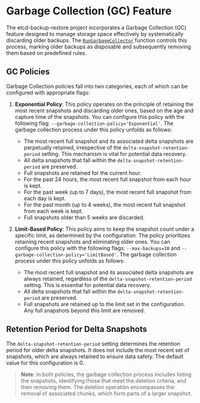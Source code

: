 # Garbage Collection (GC) Feature

The etcd-backup-restore project incorporates a Garbage Collection (GC) feature designed to manage storage space effectively by systematically discarding older backups. The [`RunGarbageCollector`](../../pkg/snapshot/snapshotter/garbagecollector.go) function controls this process, marking older backups as disposable and subsequently removing them based on predefined rules.

## GC Policies

Garbage Collection policies fall into two categories, each of which can be configured with appropriate flags:

1. **Exponential Policy**: This policy operates on the principle of retaining the most recent snapshots and discarding older ones, based on the age and capture time of the snapshots. You can configure this policy with the following flag: `--garbage-collection-policy='Exponential'`. The garbage collection process under this policy unfolds as follows:

   - The most recent full snapshot and its associated delta snapshots are perpetually retained, irrespective of the `delta-snapshot-retention-period` setting. This mechanism is vital for potential data recovery.
   - All delta snapshots that fall within the `delta-snapshot-retention-period` are preserved.
   - Full snapshots are retained for the current hour.
   - For the past 24 hours, the most recent full snapshot from each hour is kept.
   - For the past week (up to 7 days), the most recent full snapshot from each day is kept.
   - For the past month (up to 4 weeks), the most recent full snapshot from each week is kept.
   - Full snapshots older than 5 weeks are discarded.

2. **Limit-Based Policy**: This policy aims to keep the snapshot count under a specific limit, as determined by the configuration. The policy prioritizes retaining recent snapshots and eliminating older ones. You can configure this policy with the following flags: `--max-backups=10` and `--garbage-collection-policy='LimitBased'`. The garbage collection process under this policy unfolds as follows:

   - The most recent full snapshot and its associated delta snapshots are always retained, regardless of the `delta-snapshot-retention-period` setting. This is essential for potential data recovery.
   - All delta snapshots that fall within the `delta-snapshot-retention-period` are preserved.
   - Full snapshots are retained up to the limit set in the configuration. Any full snapshots beyond this limit are removed.

## Retention Period for Delta Snapshots

The `delta-snapshot-retention-period` setting determines the retention period for older delta snapshots. It does not include the most recent set of snapshots, which are always retained to ensure data safety. The default value for this configuration is 0.

> **Note**: In both policies, the garbage collection process includes listing the snapshots, identifying those that meet the deletion criteria, and then removing them. The deletion operation encompasses the removal of associated chunks, which form parts of a larger snapshot.
